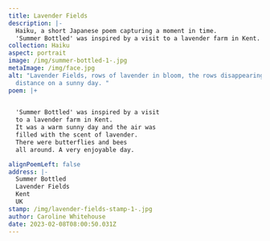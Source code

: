 ```yaml
---
title: Lavender Fields
description: |-
  Haiku, a short Japanese poem capturing a moment in time.
  'Summer Bottled' was inspired by a visit to a lavender farm in Kent.
collection: Haiku
aspect: portrait
image: /img/summer-bottled-1-.jpg
metaImage: /img/face.jpg
alt: "Lavender Fields, rows of lavender in bloom, the rows disappearing into the
  distance on a sunny day. "
poem: |+
  

  'Summer Bottled' was inspired by a visit 
  to a lavender farm in Kent. 
  It was a warm sunny day and the air was
  filled with the scent of lavender.
  There were butterflies and bees 
  all around. A very enjoyable day.

alignPoemLeft: false
address: |-
  Summer Bottled
  Lavender Fields
  Kent 
  UK
stamp: /img/lavender-fields-stamp-1-.jpg
author: Caroline Whitehouse
date: 2023-02-08T08:00:50.031Z
---
```

